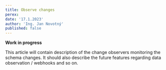 ```yaml
---
title: Observe changes
perex:
date: '17.1.2023'
author: 'Ing. Jan Novotný'
published: false
---
```


**Work in progress**

This article will contain description of the change observers monitoring the schema changes. It should also describe
the future features regarding data observation / webhooks and so on.